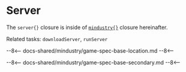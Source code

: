 # Server
The `server{}` closure is inside of [`mindustry{}`](overview.md) closure hereinafter.

Related tasks: `downloadServer`, `runServer`

--8<--
docs-shared/mindustry/game-spec-base-location.md
--8<--

--8<--
docs-shared/mindustry/game-spec-base-secondary.md
--8<--